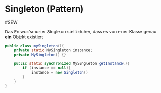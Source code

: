 # Singleton (Pattern)
#SEW 

Das Entwurfsmuster Singleton stellt sicher, dass es von einer Klasse genau **ein** Objekt existiert

```java
public class mySingleton(){
	private static MySingleton instance;
	private MySingleton() {}

	public static synchronized MySingleton getInstance(){
		if (instance == null){
			instance = new Singleton()
		}
	}
}
```
